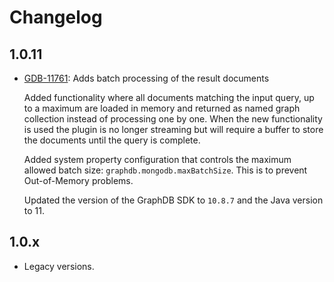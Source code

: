 # Changelog

## 1.0.11

- [GDB-11761](https://graphwise.atlassian.net/browse/GDB-11761): Adds batch processing of the result documents

  Added functionality where all documents matching the input query, up to a maximum are loaded in memory and returned as
  named graph collection instead of processing one by one.
  When the new functionality is used the plugin is no longer streaming but will require a buffer to store the documents
  until the query is complete.

  Added system property configuration that controls the maximum allowed batch size: `graphdb.mongodb.maxBatchSize`. This
  is to prevent Out-of-Memory problems.

  Updated the version of the GraphDB SDK to `10.8.7` and the Java version to 11.

## 1.0.x

- Legacy versions. 
